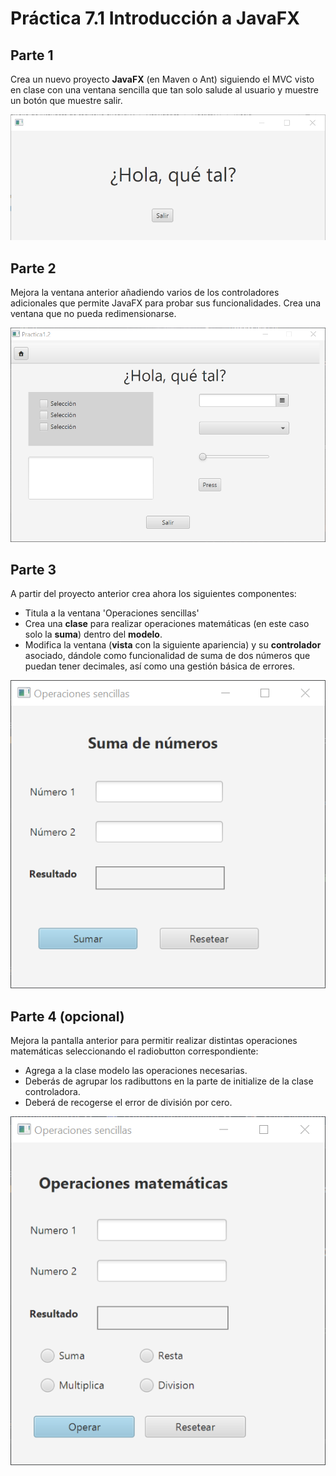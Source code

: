 # Práctica 7.1 Introducción a JavaFX

## Parte 1

Crea un nuevo proyecto **JavaFX** (en Maven o Ant) siguiendo el MVC visto en clase con una ventana sencilla que tan solo salude al usuario y muestre un botón que muestre salir.

![](media/captura_1_1.png)


## Parte 2

Mejora la ventana anterior añadiendo varios de los controladores adicionales que permite JavaFX para probar sus funcionalidades. Crea una ventana que no pueda redimensionarse.

![](media/captura_1_2.png)


## Parte 3

A partir del proyecto anterior crea ahora los siguientes componentes:

   -   Titula a la ventana 'Operaciones sencillas'
   -   Crea una **clase** para realizar operaciones matemáticas (en este caso solo la **suma**) dentro del **modelo**.
   -   Modifica la ventana (**vista** con la siguiente apariencia) y su **controlador** asociado, dándole como funcionalidad de suma de dos números que puedan tener decimales, así como una gestión básica de errores.

![](media/e21a7c4bffc20669a0adffd35b121e22.png)


## Parte 4 (opcional)

Mejora la pantalla anterior para permitir realizar distintas operaciones matemáticas seleccionando el radiobutton correspondiente:

-  Agrega a la clase modelo las operaciones necesarias.
-  Deberás de agrupar los radibuttons en la parte de initialize de la clase controladora.
-  Deberá de recogerse el error de división por cero.

![](media/captura_1_4.png)